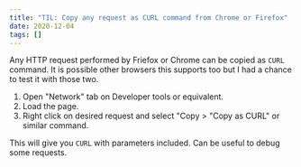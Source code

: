 ```yaml
---
title: "TIL: Copy any request as CURL command from Chrome or Firefox"
date: 2020-12-04
tags: []
---
```


Any HTTP request performed by Friefox or Chrome can be copied as `CURL` command.
It is possible other browsers this supports too but I had a chance to test it
with those two.

1. Open "Network" tab on Developer tools or equivalent.
2. Load the page.
3. Right click on desired request and select "Copy > "Copy as CURL" or similar
   command.

This will give you `CURL` with parameters included. Can be useful to debug some
requests.
